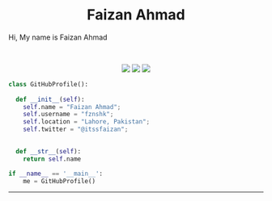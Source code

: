 ### 

<h1 align="center">
  <b>Faizan Ahmad</b>
</h1>

Hi, My name is Faizan Ahmad

<br>

<p>
<div align="center">
  <img src="https://img.shields.io/badge/-HTML-c58545?style=for-the-badge&logo=html5&logoColor=c58545&labelColor=282828">
  <img src="https://img.shields.io/badge/-CSS-d1a01f?style=for-the-badge&logo=css3&logoColor=d1a01f&labelColor=282828">
  <img src="https://img.shields.io/badge/-Python-98b982?style=for-the-badge&logo=python&logoColor=98b982&labelColor=282828">
</div>
</p>

```python
class GitHubProfile():
    
  def __init__(self):
    self.name = "Faizan Ahmad";
    self.username = "fznshk";
    self.location = "Lahore, Pakistan";
    self.twitter = "@itssfaizan";

  
  def __str__(self):
    return self.name

if __name__ == '__main__':
    me = GitHubProfile()
```



------


